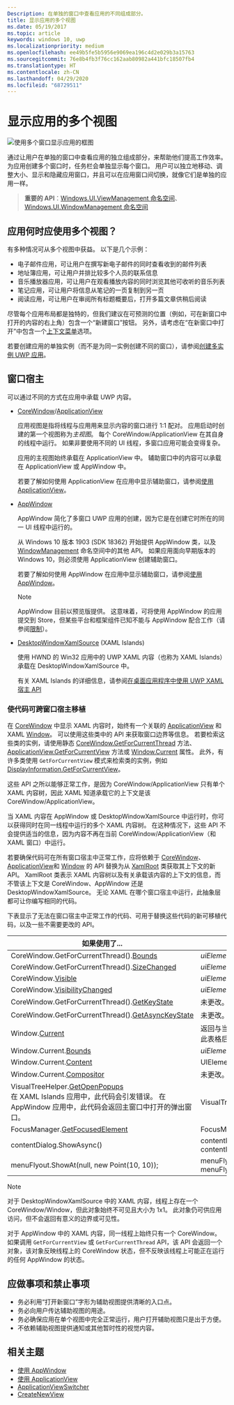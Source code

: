 ```yaml
---
Description: 在单独的窗口中查看应用的不同组成部分。
title: 显示应用的多个视图
ms.date: 05/19/2017
ms.topic: article
keywords: windows 10, uwp
ms.localizationpriority: medium
ms.openlocfilehash: ee49b5fe5b5956e9069ea196c4d2e029b3a15763
ms.sourcegitcommit: 76e8b4fb3f76cc162aab80982a441bfc18507fb4
ms.translationtype: HT
ms.contentlocale: zh-CN
ms.lasthandoff: 04/29/2020
ms.locfileid: "68729511"
---
```

# <a name="show-multiple-views-for-an-app"></a>显示应用的多个视图

![使用多个窗口显示应用的框图](images/multi-view.gif)

通过让用户在单独的窗口中查看应用的独立组成部分，来帮助他们提高工作效率。 为应用创建多个窗口时，任务栏会单独显示每个窗口。 用户可以独立地移动、调整大小、显示和隐藏应用窗口，并且可以在应用窗口间切换，就像它们是单独的应用一样。

> **重要的 API**：[Windows.UI.ViewManagement 命名空间](/uwp/api/windows.ui.viewmanagement)、[Windows.UI.WindowManagement 命名空间](/uwp/api/windows.ui.windowmanagement)

## <a name="when-should-an-app-use-multiple-views"></a>应用何时应使用多个视图？

有多种情况可从多个视图中获益。 以下是几个示例：

- 电子邮件应用，可让用户在撰写新电子邮件的同时查看收到的邮件列表
- 地址簿应用，可让用户并排比较多个人员的联系信息
- 音乐播放器应用，可让用户在观看播放内容的同时浏览其他可收听的音乐列表
- 笔记应用，可让用户将信息从笔记的一页复制到另一页
- 阅读应用，可让用户在审阅所有标题概要后，打开多篇文章供稍后阅读

尽管每个应用布局都是独特的，但我们建议在可预测的位置（例如，可在新窗口中打开的内容的右上角）包含一个“新建窗口”按钮。 另外，请考虑在“在新窗口中打开”中包含一个[上下文菜单](../controls-and-patterns/menus.md)选项。

若要创建应用的单独实例（而不是为同一实例创建不同的窗口），请参阅[创建多实例 UWP 应用](../../launch-resume/multi-instance-uwp.md)。

## <a name="windowing-hosts"></a>窗口宿主

可以通过不同的方式在应用中承载 UWP 内容。

- [CoreWindow](/uwp/api/windows.ui.core.corewindow)/[ApplicationView](/uwp/api/windows.ui.viewmanagement.applicationview)

     应用视图是指将线程与应用用来显示内容的窗口进行 1:1 配对。 应用启动时创建的第一个视图称为*主视图*。 每个 CoreWindow/ApplicationView 在其自身的线程中运行。 如果非要使用不同的 UI 线程，多窗口应用可能会变得复杂。

    应用的主视图始终承载在 ApplicationView 中。 辅助窗口中的内容可以承载在 ApplicationView 或 AppWindow 中。

    若要了解如何使用 ApplicationView 在应用中显示辅助窗口，请参阅[使用 ApplicationView](application-view.md)。
- [AppWindow](/uwp/api/windows.ui.windowmanagement.appwindow)

    AppWindow 简化了多窗口 UWP 应用的创建，因为它是在创建它时所在的同一 UI 线程中运行的。

    从 Windows 10 版本 1903 (SDK 18362) 开始提供 AppWindow 类，以及 [WindowManagement](/uwp/api/windows.ui.windowmanagement) 命名空间中的其他 API。 如果应用面向早期版本的 Windows 10，则必须使用 ApplicationView 创建辅助窗口。

    若要了解如何使用 AppWindow 在应用中显示辅助窗口，请参阅[使用 AppWindow](app-window.md)。

    > [!NOTE]
    > AppWindow 目前以预览版提供。 这意味着，可将使用 AppWindow 的应用提交到 Store，但某些平台和框架组件已知不能与 AppWindow 配合工作（请参阅[限制](/uwp/api/windows.ui.windowmanagement.appwindow#limitations)）。
- [DesktopWindowXamlSource](/uwp/api/windows.ui.xaml.hosting.desktopwindowxamlsource) (XAML Islands)

     使用 HWND 的 Win32 应用中的 UWP XAML 内容（也称为 XAML Islands）承载在 DesktopWindowXamlSource 中。

    有关 XAML Islands 的详细信息，请参阅[在桌面应用程序中使用 UWP XAML 宿主 API](/windows/apps/desktop/modernize/using-the-xaml-hosting-api)

### <a name="make-code-portable-across-windowing-hosts"></a>使代码可跨窗口宿主移植

在 [CoreWindow](/uwp/api/windows.ui.core.corewindow) 中显示 XAML 内容时，始终有一个关联的 [ApplicationView](/uwp/api/windows.ui.viewmanagement.applicationview) 和 XAML [Window](/uwp/api/windows.ui.xaml.window)。 可以使用这些类中的 API 来获取窗口边界等信息。 若要检索这些类的实例，请使用静态 [CoreWindow.GetForCurrentThread](/uwp/api/windows.ui.core.corewindow.getforcurrentthread) 方法、[ApplicationView.GetForCurrentView](/uwp/api/windows.ui.viewmanagement.applicationview.getforcurrentview) 方法或 [Window.Current](/uwp/api/windows.ui.xaml.window.current) 属性。 此外，有许多类使用 `GetForCurrentView` 模式来检索类的实例，例如 [DisplayInformation.GetForCurrentView](/uwp/api/windows.graphics.display.displayinformation.getforcurrentview)。

这些 API 之所以能够正常工作，是因为 CoreWindow/ApplicationView 只有单个 XAML 内容树，因此 XAML 知道承载它的上下文是该 CoreWindow/ApplicationView。

当 XAML 内容在 AppWindow 或 DesktopWindowXamlSource 中运行时，你可以获得同时在同一线程中运行的多个 XAML 内容树。 在这种情况下，这些 API 不会提供适当的信息，因为内容不再在当前 CoreWindow/ApplicationView（和 XAML 窗口）中运行。

若要确保代码可在所有窗口宿主中正常工作，应将依赖于 [CoreWindow](/uwp/api/windows.ui.core.corewindow)、[ApplicationView](/uwp/api/windows.ui.viewmanagement.applicationview)和 [Window](/uwp/api/windows.ui.xaml.window) 的 API 替换为从 [XamlRoot](/uwp/api/windows.ui.xaml.xamlroot) 类获取其上下文的新 API。
XamlRoot 类表示 XAML 内容树以及有关承载该内容的上下文的信息，而不管该上下文是 CoreWindow、AppWindow 还是 DesktopWindowXamlSource。 无论 XAML 在哪个窗口宿主中运行，此抽象层都可让你编写相同的代码。

下表显示了无法在窗口宿主中正常工作的代码、可用于替换这些代码的新可移植代码，以及一些不需要更改的 API。

| 如果使用了... | 请替换为... |
| - | - |
| CoreWindow.GetForCurrentThread().[Bounds](/uwp/api/windows.ui.core.corewindow.bounds) | _uiElement_.XamlRoot.[Size](/uwp/api/windows.ui.xaml.xamlroot.size) |
| CoreWindow.GetForCurrentThread().[SizeChanged](/uwp/api/windows.ui.core.corewindow.sizechanged) | _uiElement_.XamlRoot.[Changed](/uwp/api/windows.ui.xaml.xamlroot.changed) |
| CoreWindow.[Visible](/uwp/api/windows.ui.core.corewindow.visible) | _uiElement_.XamlRoot.[IsHostVisible](/uwp/api/windows.ui.xaml.xamlroot.ishostvisible) |
| CoreWindow.[VisibilityChanged](/uwp/api/windows.ui.core.corewindow.visibilitychanged) | _uiElement_.XamlRoot.[Changed](/uwp/api/windows.ui.xaml.xamlroot.changed) |
| CoreWindow.GetForCurrentThread().[GetKeyState](/uwp/api/windows.ui.core.corewindow.getkeystate) | 未更改。 AppWindow 和 DesktopWindowXamlSource 支持此代码。 |
| CoreWindow.GetForCurrentThread().[GetAsyncKeyState](/uwp/api/windows.ui.core.corewindow.getasynckeystate) | 未更改。 AppWindow 和 DesktopWindowXamlSource 支持此代码。 |
| Window.[Current](/uwp/api/windows.ui.xaml.window.current) | 返回与当前 CoreWindow 密切绑定的主 XAML Window 对象。 请参阅此表格后面的“说明”。 |
| Window.Current.[Bounds](/uwp/api/windows.ui.xaml.window.bounds) | _uiElement_.XamlRoot.[Size](/uwp/api/windows.ui.xaml.xamlroot.size) |
| Window.Current.[Content](/uwp/api/windows.ui.xaml.window.content) | UIElement root =  _uiElement_.XamlRoot.[Content](/uwp/api/windows.ui.xaml.xamlroot.content) |
| Window.Current.[Compositor](/uwp/api/windows.ui.xaml.window.compositor) | 未更改。 AppWindow 和 DesktopWindowXamlSource 支持此代码。 |
| VisualTreeHelper.[GetOpenPopups](/uwp/api/windows.ui.xaml.media.visualtreehelper.getopenpopups)<br/>在 XAML Islands 应用中，此代码会引发错误。 在 AppWindow 应用中，此代码会返回主窗口中打开的弹出窗口。 | VisualTreeHelper.[GetOpenPopupsForXamlRoot](/uwp/api/windows.ui.xaml.media.visualtreehelper.getopenpopupsforxamlroot)(_uiElement_.XamlRoot) |
| FocusManager.[GetFocusedElement](/uwp/api/windows.ui.xaml.input.focusmanager.getfocusedelement) | FocusManager.[GetFocusedElement](/uwp/api/windows.ui.xaml.input.focusmanager.getfocusedelement#Windows_UI_Xaml_Input_FocusManager_GetFocusedElement_Windows_UI_Xaml_XamlRoot_)(_uiElement_.XamlRoot) |
| contentDialog.ShowAsync() | contentDialog.[XamlRoot](/uwp/api/windows.ui.xaml.uielement.xamlroot) = _uiElement_.XamlRoot;<br/>contentDialog.ShowAsync(); |
| menuFlyout.ShowAt(null, new Point(10, 10)); | menuFlyout.[XamlRoot](/uwp/api/windows.ui.xaml.controls.primitives.flyoutbase.xamlroot) = _uiElement_.XamlRoot;<br/>menuFlyout.ShowAt(null, new Point(10, 10)); |

> [!NOTE]
> 对于 DesktopWindowXamlSource 中的 XAML 内容，线程上存在一个 CoreWindow/Window，但此对象始终不可见且大小为 1x1。 此对象仍可供应用访问，但不会返回有意义的边界或可见性。
>
>对于 AppWindow 中的 XAML 内容，同一线程上始终只有一个 CoreWindow。 如果调用 `GetForCurrentView` 或 `GetForCurrentThread` API，该 API 会返回一个对象，该对象反映线程上的 CoreWindow 状态，但不反映该线程上可能正在运行的任何 AppWindow 的状态。


## <a name="dos-and-donts"></a>应做事项和禁止事项

- 务必利用“打开新窗口”字形为辅助视图提供清晰的入口点。
- 务必向用户传达辅助视图的用途。
- 务必确保应用在单个视图中完全正常运行，用户打开辅助视图只是出于方便。
- 不依赖辅助视图提供通知或其他暂时性的视觉内容。

## <a name="related-topics"></a>相关主题

- [使用 AppWindow](app-window.md)
- [使用 ApplicationView](application-view.md)
- [ApplicationViewSwitcher](https://docs.microsoft.com/uwp/api/Windows.UI.ViewManagement.ApplicationViewSwitcher)
- [CreateNewView](https://docs.microsoft.com/uwp/api/windows.applicationmodel.core.coreapplication.createnewview)
